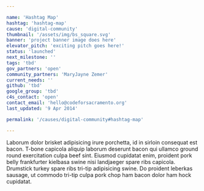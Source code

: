 ```yaml
---

name: 'Hashtag Map'
hashtag: 'hashtag-map'
cause: 'digital-community'
thumbnail: '/assets/img/bs_square.svg'
banner: 'project banner image does here'
elevator_pitch: 'exciting pitch goes here!'
status: 'launched'
next_milestone: ''
tags: 'tbd'
gov_partners: 'open'
community_partners: 'MaryJayne Zemer'
current_needs: ''
github: 'tbd'
google_group: 'tbd'
c4s_contact: 'open'
contact_email: 'hello@codeforsacramento.org'
last_updated: '9 Apr 2014'

permalink: '/causes/digital-community#hashtag-map'

---
```


<!-- Add project description text here! -->

Laborum dolor brisket adipisicing irure porchetta, id in sirloin consequat est bacon. T-bone capicola aliquip laborum deserunt bacon qui ullamco ground round exercitation culpa beef sint. Eiusmod cupidatat enim, proident pork belly frankfurter kielbasa swine nisi landjaeger spare ribs capicola. Drumstick turkey spare ribs tri-tip adipisicing swine. Do proident leberkas sausage, ut commodo tri-tip culpa pork chop ham bacon dolor ham hock cupidatat.




  